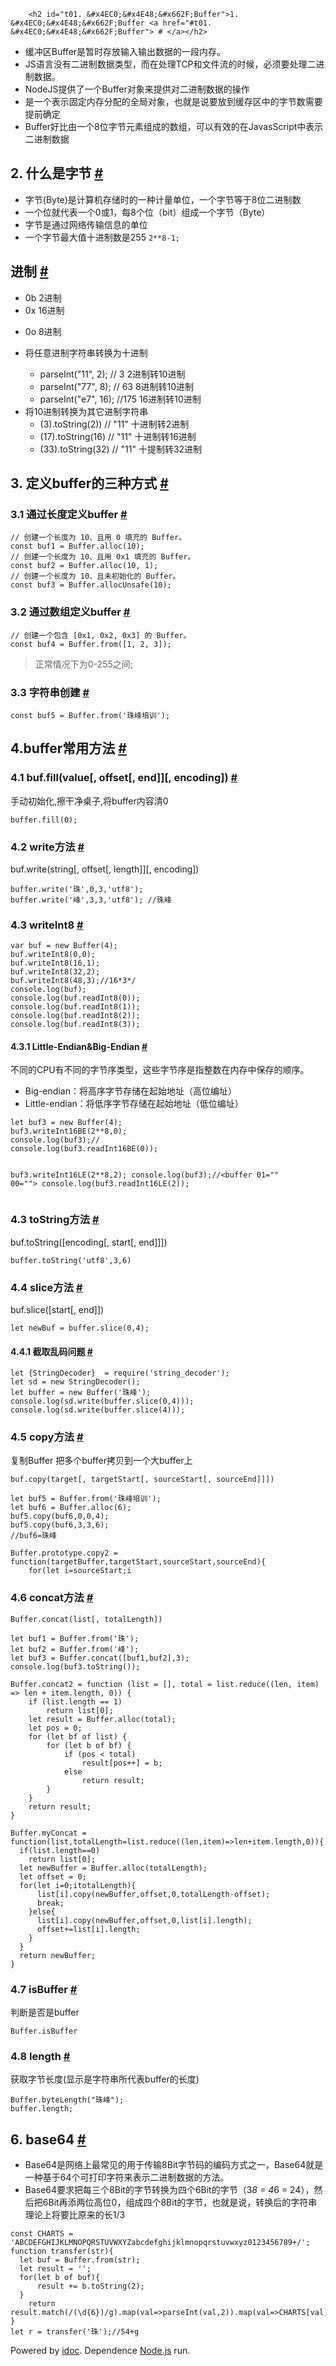 
        <h2 id="t01. &#x4EC0;&#x4E48;&#x662F;Buffer">1. &#x4EC0;&#x4E48;&#x662F;Buffer <a href="#t01. &#x4EC0;&#x4E48;&#x662F;Buffer"> # </a></h2>
<ul>
<li>&#x7F13;&#x51B2;&#x533A;Buffer&#x662F;&#x6682;&#x65F6;&#x5B58;&#x653E;&#x8F93;&#x5165;&#x8F93;&#x51FA;&#x6570;&#x636E;&#x7684;&#x4E00;&#x6BB5;&#x5185;&#x5B58;&#x3002;</li>
<li>JS&#x8BED;&#x8A00;&#x6CA1;&#x6709;&#x4E8C;&#x8FDB;&#x5236;&#x6570;&#x636E;&#x7C7B;&#x578B;&#xFF0C;&#x800C;&#x5728;&#x5904;&#x7406;TCP&#x548C;&#x6587;&#x4EF6;&#x6D41;&#x7684;&#x65F6;&#x5019;&#xFF0C;&#x5FC5;&#x987B;&#x8981;&#x5904;&#x7406;&#x4E8C;&#x8FDB;&#x5236;&#x6570;&#x636E;&#x3002;</li>
<li>NodeJS&#x63D0;&#x4F9B;&#x4E86;&#x4E00;&#x4E2A;Buffer&#x5BF9;&#x8C61;&#x6765;&#x63D0;&#x4F9B;&#x5BF9;&#x4E8C;&#x8FDB;&#x5236;&#x6570;&#x636E;&#x7684;&#x64CD;&#x4F5C;</li>
<li>&#x662F;&#x4E00;&#x4E2A;&#x8868;&#x793A;&#x56FA;&#x5B9A;&#x5185;&#x5B58;&#x5206;&#x914D;&#x7684;&#x5168;&#x5C40;&#x5BF9;&#x8C61;&#xFF0C;&#x4E5F;&#x5C31;&#x662F;&#x8BF4;&#x8981;&#x653E;&#x5230;&#x7F13;&#x5B58;&#x533A;&#x4E2D;&#x7684;&#x5B57;&#x8282;&#x6570;&#x9700;&#x8981;&#x63D0;&#x524D;&#x786E;&#x5B9A;</li>
<li>Buffer&#x597D;&#x6BD4;&#x7531;&#x4E00;&#x4E2A;8&#x4F4D;&#x5B57;&#x8282;&#x5143;&#x7D20;&#x7EC4;&#x6210;&#x7684;&#x6570;&#x7EC4;&#xFF0C;&#x53EF;&#x4EE5;&#x6709;&#x6548;&#x7684;&#x5728;JavasScript&#x4E2D;&#x8868;&#x793A;&#x4E8C;&#x8FDB;&#x5236;&#x6570;&#x636E;</li>
</ul>
<h2 id="t12. &#x4EC0;&#x4E48;&#x662F;&#x5B57;&#x8282;">2. &#x4EC0;&#x4E48;&#x662F;&#x5B57;&#x8282; <a href="#t12. &#x4EC0;&#x4E48;&#x662F;&#x5B57;&#x8282;"> # </a></h2>
<ul>
<li>&#x5B57;&#x8282;(Byte)&#x662F;&#x8BA1;&#x7B97;&#x673A;&#x5B58;&#x50A8;&#x65F6;&#x7684;&#x4E00;&#x79CD;&#x8BA1;&#x91CF;&#x5355;&#x4F4D;&#xFF0C;&#x4E00;&#x4E2A;&#x5B57;&#x8282;&#x7B49;&#x4E8E;8&#x4F4D;&#x4E8C;&#x8FDB;&#x5236;&#x6570;</li>
<li>&#x4E00;&#x4E2A;&#x4F4D;&#x5C31;&#x4EE3;&#x8868;&#x4E00;&#x4E2A;0&#x6216;1&#xFF0C;&#x6BCF;8&#x4E2A;&#x4F4D;&#xFF08;bit&#xFF09;&#x7EC4;&#x6210;&#x4E00;&#x4E2A;&#x5B57;&#x8282;&#xFF08;Byte&#xFF09;</li>
<li>&#x5B57;&#x8282;&#x662F;&#x901A;&#x8FC7;&#x7F51;&#x7EDC;&#x4F20;&#x8F93;&#x4FE1;&#x606F;&#x7684;&#x5355;&#x4F4D;</li>
<li>&#x4E00;&#x4E2A;&#x5B57;&#x8282;&#x6700;&#x5927;&#x503C;&#x5341;&#x8FDB;&#x5236;&#x6570;&#x662F;255 <code>2**8-1;</code></li>
</ul>
<h2 id="t2&#x8FDB;&#x5236;">&#x8FDB;&#x5236; <a href="#t2&#x8FDB;&#x5236;"> # </a></h2>
<ul>
<li>0b 2&#x8FDB;&#x5236;</li>
<li>0x 16&#x8FDB;&#x5236;</li>
<li><p>0o 8&#x8FDB;&#x5236;</p>
</li>
<li><p>&#x5C06;&#x4EFB;&#x610F;&#x8FDB;&#x5236;&#x5B57;&#x7B26;&#x4E32;&#x8F6C;&#x6362;&#x4E3A;&#x5341;&#x8FDB;&#x5236;</p>
<ul>
<li>parseInt(&quot;11&quot;, 2); // 3 2&#x8FDB;&#x5236;&#x8F6C;10&#x8FDB;&#x5236;</li>
<li>parseInt(&quot;77&quot;, 8); // 63 8&#x8FDB;&#x5236;&#x8F6C;10&#x8FDB;&#x5236;</li>
<li>parseInt(&quot;e7&quot;, 16); //175 16&#x8FDB;&#x5236;&#x8F6C;10&#x8FDB;&#x5236;</li>
</ul>
</li>
<li>&#x5C06;10&#x8FDB;&#x5236;&#x8F6C;&#x6362;&#x4E3A;&#x5176;&#x5B83;&#x8FDB;&#x5236;&#x5B57;&#x7B26;&#x4E32;<ul>
<li>(3).toString(2)) // &quot;11&quot; &#x5341;&#x8FDB;&#x5236;&#x8F6C;2&#x8FDB;&#x5236;</li>
<li>(17).toString(16) // &quot;11&quot; &#x5341;&#x8FDB;&#x5236;&#x8F6C;16&#x8FDB;&#x5236;</li>
<li>(33).toString(32) // &quot;11&quot; &#x5341;&#x63D0;&#x5236;&#x8F6C;32&#x8FDB;&#x5236;</li>
</ul>
</li>
</ul>
<h2 id="t33. &#x5B9A;&#x4E49;buffer&#x7684;&#x4E09;&#x79CD;&#x65B9;&#x5F0F;">3. &#x5B9A;&#x4E49;buffer&#x7684;&#x4E09;&#x79CD;&#x65B9;&#x5F0F; <a href="#t33. &#x5B9A;&#x4E49;buffer&#x7684;&#x4E09;&#x79CD;&#x65B9;&#x5F0F;"> # </a></h2>
<h3 id="t43.1 &#x901A;&#x8FC7;&#x957F;&#x5EA6;&#x5B9A;&#x4E49;buffer">3.1 &#x901A;&#x8FC7;&#x957F;&#x5EA6;&#x5B9A;&#x4E49;buffer <a href="#t43.1 &#x901A;&#x8FC7;&#x957F;&#x5EA6;&#x5B9A;&#x4E49;buffer"> # </a></h3>
<pre><code class="lang-javascript">// &#x521B;&#x5EFA;&#x4E00;&#x4E2A;&#x957F;&#x5EA6;&#x4E3A; 10&#x3001;&#x4E14;&#x7528; 0 &#x586B;&#x5145;&#x7684; Buffer&#x3002;
const buf1 = Buffer.alloc(10);
// &#x521B;&#x5EFA;&#x4E00;&#x4E2A;&#x957F;&#x5EA6;&#x4E3A; 10&#x3001;&#x4E14;&#x7528; 0x1 &#x586B;&#x5145;&#x7684; Buffer&#x3002;
const buf2 = Buffer.alloc(10, 1);
// &#x521B;&#x5EFA;&#x4E00;&#x4E2A;&#x957F;&#x5EA6;&#x4E3A; 10&#x3001;&#x4E14;&#x672A;&#x521D;&#x59CB;&#x5316;&#x7684; Buffer&#x3002;
const buf3 = Buffer.allocUnsafe(10);
</code></pre>
<h3 id="t53.2 &#x901A;&#x8FC7;&#x6570;&#x7EC4;&#x5B9A;&#x4E49;buffer">3.2 &#x901A;&#x8FC7;&#x6570;&#x7EC4;&#x5B9A;&#x4E49;buffer <a href="#t53.2 &#x901A;&#x8FC7;&#x6570;&#x7EC4;&#x5B9A;&#x4E49;buffer"> # </a></h3>
<pre><code class="lang-javascript">// &#x521B;&#x5EFA;&#x4E00;&#x4E2A;&#x5305;&#x542B; [0x1, 0x2, 0x3] &#x7684; Buffer&#x3002;
const buf4 = Buffer.from([1, 2, 3]);
</code></pre>
<blockquote>
<p>&#x6B63;&#x5E38;&#x60C5;&#x51B5;&#x4E0B;&#x4E3A;0-255&#x4E4B;&#x95F4;;</p>
</blockquote>
<h3 id="t63.3 &#x5B57;&#x7B26;&#x4E32;&#x521B;&#x5EFA;">3.3 &#x5B57;&#x7B26;&#x4E32;&#x521B;&#x5EFA; <a href="#t63.3 &#x5B57;&#x7B26;&#x4E32;&#x521B;&#x5EFA;"> # </a></h3>
<pre><code class="lang-javascript">const buf5 = Buffer.from(&apos;&#x73E0;&#x5CF0;&#x57F9;&#x8BAD;&apos;);
</code></pre>
<h2 id="t74.buffer&#x5E38;&#x7528;&#x65B9;&#x6CD5;">4.buffer&#x5E38;&#x7528;&#x65B9;&#x6CD5; <a href="#t74.buffer&#x5E38;&#x7528;&#x65B9;&#x6CD5;"> # </a></h2>
<h3 id="t84.1 buf.fill(value[, offset[, end]][, encoding])">4.1 buf.fill(value[, offset[, end]][, encoding]) <a href="#t84.1 buf.fill(value[, offset[, end]][, encoding])"> # </a></h3>
<p>&#x624B;&#x52A8;&#x521D;&#x59CB;&#x5316;,&#x64E6;&#x5E72;&#x51C0;&#x684C;&#x5B50;,&#x5C06;buffer&#x5185;&#x5BB9;&#x6E05;0</p>
<pre><code class="lang-javascript">buffer.fill(0);
</code></pre>
<h3 id="t94.2 write&#x65B9;&#x6CD5;">4.2 write&#x65B9;&#x6CD5; <a href="#t94.2 write&#x65B9;&#x6CD5;"> # </a></h3>
<p>buf.write(string[, offset[, length]][, encoding])</p>
<pre><code class="lang-javascript">buffer.write(&apos;&#x73E0;&apos;,0,3,&apos;utf8&apos;);
buffer.write(&apos;&#x5CF0;&apos;,3,3,&apos;utf8&apos;); //&#x73E0;&#x5CF0;
</code></pre>
<h3 id="t104.3 writeInt8">4.3 writeInt8 <a href="#t104.3 writeInt8"> # </a></h3>
<pre><code>var buf = new Buffer(4);
buf.writeInt8(0,0);
buf.writeInt8(16,1);
buf.writeInt8(32,2);
buf.writeInt8(48,3);//16*3*/
console.log(buf);
console.log(buf.readInt8(0));
console.log(buf.readInt8(1));
console.log(buf.readInt8(2));
console.log(buf.readInt8(3));
</code></pre><h4 id="t114.3.1 Little-Endian&amp;Big-Endian">4.3.1 Little-Endian&amp;Big-Endian <a href="#t114.3.1 Little-Endian&amp;Big-Endian"> # </a></h4>
<p>&#x4E0D;&#x540C;&#x7684;CPU&#x6709;&#x4E0D;&#x540C;&#x7684;&#x5B57;&#x8282;&#x5E8F;&#x7C7B;&#x578B;&#xFF0C;&#x8FD9;&#x4E9B;&#x5B57;&#x8282;&#x5E8F;&#x662F;&#x6307;&#x6574;&#x6570;&#x5728;&#x5185;&#x5B58;&#x4E2D;&#x4FDD;&#x5B58;&#x7684;&#x987A;&#x5E8F;&#x3002;</p>
<ul>
<li>Big-endian&#xFF1A;&#x5C06;&#x9AD8;&#x5E8F;&#x5B57;&#x8282;&#x5B58;&#x50A8;&#x5728;&#x8D77;&#x59CB;&#x5730;&#x5740;&#xFF08;&#x9AD8;&#x4F4D;&#x7F16;&#x5740;&#xFF09;</li>
<li>Little-endian&#xFF1A;&#x5C06;&#x4F4E;&#x5E8F;&#x5B57;&#x8282;&#x5B58;&#x50A8;&#x5728;&#x8D77;&#x59CB;&#x5730;&#x5740;&#xFF08;&#x4F4E;&#x4F4D;&#x7F16;&#x5740;&#xFF09;</li>
</ul>
<pre><code>let buf3 = new Buffer(4);
buf3.writeInt16BE(2**8,0);
console.log(buf3);//<buffer 01="" 00="">
console.log(buf3.readInt16BE(0));

buf3.writeInt16LE(2**8,2);
console.log(buf3);//<buffer 01="" 00="">
console.log(buf3.readInt16LE(2));
</buffer></buffer></code></pre><h3 id="t124.3 toString&#x65B9;&#x6CD5;">4.3 toString&#x65B9;&#x6CD5; <a href="#t124.3 toString&#x65B9;&#x6CD5;"> # </a></h3>
<p>buf.toString([encoding[, start[, end]]])</p>
<pre><code class="lang-javascript">buffer.toString(&apos;utf8&apos;,3,6)
</code></pre>
<h3 id="t134.4 slice&#x65B9;&#x6CD5;">4.4 slice&#x65B9;&#x6CD5; <a href="#t134.4 slice&#x65B9;&#x6CD5;"> # </a></h3>
<p>buf.slice([start[, end]])</p>
<pre><code class="lang-javascript">let newBuf = buffer.slice(0,4);
</code></pre>
<h4 id="t144.4.1 &#x622A;&#x53D6;&#x4E71;&#x7801;&#x95EE;&#x9898;">4.4.1 &#x622A;&#x53D6;&#x4E71;&#x7801;&#x95EE;&#x9898; <a href="#t144.4.1 &#x622A;&#x53D6;&#x4E71;&#x7801;&#x95EE;&#x9898;"> # </a></h4>
<pre><code class="lang-javascript">let {StringDecoder}  = require(&apos;string_decoder&apos;);
let sd = new StringDecoder();
let buffer = new Buffer(&apos;&#x73E0;&#x5CF0;&apos;);
console.log(sd.write(buffer.slice(0,4)));
console.log(sd.write(buffer.slice(4)));
</code></pre>
<h3 id="t154.5 copy&#x65B9;&#x6CD5;">4.5 copy&#x65B9;&#x6CD5; <a href="#t154.5 copy&#x65B9;&#x6CD5;"> # </a></h3>
<p>&#x590D;&#x5236;Buffer &#x628A;&#x591A;&#x4E2A;buffer&#x62F7;&#x8D1D;&#x5230;&#x4E00;&#x4E2A;&#x5927;buffer&#x4E0A;</p>
<pre><code>buf.copy(target[, targetStart[, sourceStart[, sourceEnd]]])
</code></pre><pre><code class="lang-javascript">let buf5 = Buffer.from(&apos;&#x73E0;&#x5CF0;&#x57F9;&#x8BAD;&apos;);
let buf6 = Buffer.alloc(6);
buf5.copy(buf6,0,0,4);
buf5.copy(buf6,3,3,6);
//buf6=&#x73E0;&#x5CF0;
</code></pre>
<pre><code>Buffer.prototype.copy2 = function(targetBuffer,targetStart,sourceStart,sourceEnd){
    for(let i=sourceStart;i</code></pre><h3 id="t164.6 concat&#x65B9;&#x6CD5;">4.6 concat&#x65B9;&#x6CD5; <a href="#t164.6 concat&#x65B9;&#x6CD5;"> # </a></h3>
<pre><code class="lang-javascript">Buffer.concat(list[, totalLength])
</code></pre>
<pre><code>let buf1 = Buffer.from(&apos;&#x73E0;&apos;);
let buf2 = Buffer.from(&apos;&#x5CF0;&apos;);
let buf3 = Buffer.concat([buf1,buf2],3);
console.log(buf3.toString());
</code></pre><pre><code>Buffer.concat2 = function (list = [], total = list.reduce((len, item) =&gt; len + item.length, 0)) {
    if (list.length == 1)
        return list[0];
    let result = Buffer.alloc(total);
    let pos = 0;
    for (let bf of list) {
        for (let b of bf) {
            if (pos &lt; total)
                result[pos++] = b;
            else
                return result;
        }
    }
    return result;
}
</code></pre><pre><code>Buffer.myConcat = function(list,totalLength=list.reduce((len,item)=&gt;len+item.length,0)){
  if(list.length==0)
    return list[0];
  let newBuffer = Buffer.alloc(totalLength);
  let offset = 0;
  for(let i=0;i<list.length;i++){ if(offset+list[i].length="">totalLength){
      list[i].copy(newBuffer,offset,0,totalLength-offset);
      break;
    }else{
      list[i].copy(newBuffer,offset,0,list[i].length);
      offset+=list[i].length;
    }
  }
  return newBuffer;
}
</list.length;i++){></code></pre><h3 id="t174.7 isBuffer">4.7 isBuffer <a href="#t174.7 isBuffer"> # </a></h3>
<p>&#x5224;&#x65AD;&#x662F;&#x5426;&#x662F;buffer</p>
<pre><code class="lang-javascript">Buffer.isBuffer
</code></pre>
<h3 id="t184.8 length">4.8 length <a href="#t184.8 length"> # </a></h3>
<p>&#x83B7;&#x53D6;&#x5B57;&#x8282;&#x957F;&#x5EA6;(&#x663E;&#x793A;&#x662F;&#x5B57;&#x7B26;&#x4E32;&#x6240;&#x4EE3;&#x8868;buffer&#x7684;&#x957F;&#x5EA6;)</p>
<pre><code class="lang-javascript">Buffer.byteLength(&quot;&#x73E0;&#x5CF0;&quot;);
buffer.length;
</code></pre>
<h2 id="t196. base64">6. base64 <a href="#t196. base64"> # </a></h2>
<ul>
<li>Base64&#x662F;&#x7F51;&#x7EDC;&#x4E0A;&#x6700;&#x5E38;&#x89C1;&#x7684;&#x7528;&#x4E8E;&#x4F20;&#x8F93;8Bit&#x5B57;&#x8282;&#x7801;&#x7684;&#x7F16;&#x7801;&#x65B9;&#x5F0F;&#x4E4B;&#x4E00;&#xFF0C;Base64&#x5C31;&#x662F;&#x4E00;&#x79CD;&#x57FA;&#x4E8E;64&#x4E2A;&#x53EF;&#x6253;&#x5370;&#x5B57;&#x7B26;&#x6765;&#x8868;&#x793A;&#x4E8C;&#x8FDB;&#x5236;&#x6570;&#x636E;&#x7684;&#x65B9;&#x6CD5;&#x3002;</li>
<li>Base64&#x8981;&#x6C42;&#x628A;&#x6BCF;&#x4E09;&#x4E2A;8Bit&#x7684;&#x5B57;&#x8282;&#x8F6C;&#x6362;&#x4E3A;&#x56DB;&#x4E2A;6Bit&#x7684;&#x5B57;&#x8282;&#xFF08;3<em>8 = 4</em>6 = 24&#xFF09;&#xFF0C;&#x7136;&#x540E;&#x628A;6Bit&#x518D;&#x6DFB;&#x4E24;&#x4F4D;&#x9AD8;&#x4F4D;0&#xFF0C;&#x7EC4;&#x6210;&#x56DB;&#x4E2A;8Bit&#x7684;&#x5B57;&#x8282;&#xFF0C;&#x4E5F;&#x5C31;&#x662F;&#x8BF4;&#xFF0C;&#x8F6C;&#x6362;&#x540E;&#x7684;&#x5B57;&#x7B26;&#x4E32;&#x7406;&#x8BBA;&#x4E0A;&#x5C06;&#x8981;&#x6BD4;&#x539F;&#x6765;&#x7684;&#x957F;1/3</li>
</ul>
<pre><code>const CHARTS = &apos;ABCDEFGHIJKLMNOPQRSTUVWXYZabcdefghijklmnopqrstuvwxyz0123456789+/&apos;;
function transfer(str){
  let buf = Buffer.from(str);
  let result = &apos;&apos;;
  for(let b of buf){
      result += b.toString(2);
  }
    return result.match(/(\d{6})/g).map(val=&gt;parseInt(val,2)).map(val=&gt;CHARTS[val]).join(&apos;&apos;);
}
let r = transfer(&apos;&#x73E0;&apos;);//54+g
</code></pre>
        <div class="copyright">Powered by <a href="https://github.com/jaywcjlove/idoc" target="_blank">idoc</a>. Dependence <a href="https://nodejs.org">Node.js</a> run.</div>
    